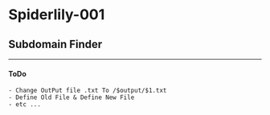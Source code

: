 # Spiderlily-001
## Subdomain Finder 
******
#### ToDo
    - Change OutPut file .txt To /$output/$1.txt
    - Define Old File & Define New File
    - etc ...


